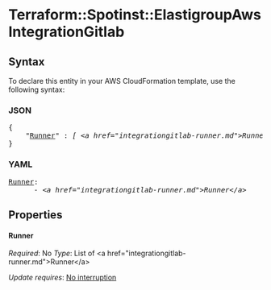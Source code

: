 # Terraform::Spotinst::ElastigroupAws IntegrationGitlab

## Syntax

To declare this entity in your AWS CloudFormation template, use the following syntax:

### JSON

<pre>
{
    "<a href="#runner" title="Runner">Runner</a>" : <i>[ &lt;a href=&#34;integrationgitlab-runner.md&#34;&gt;Runner&lt;/a&gt;, ... ]</i>
}
</pre>

### YAML

<pre>
<a href="#runner" title="Runner">Runner</a>: <i>
      - &lt;a href=&#34;integrationgitlab-runner.md&#34;&gt;Runner&lt;/a&gt;</i>
</pre>

## Properties

#### Runner

_Required_: No
_Type_: List of &lt;a href=&#34;integrationgitlab-runner.md&#34;&gt;Runner&lt;/a&gt;

_Update requires_: [No interruption](https://docs.aws.amazon.com/AWSCloudFormation/latest/UserGuide/using-cfn-updating-stacks-update-behaviors.html#update-no-interrupt)

